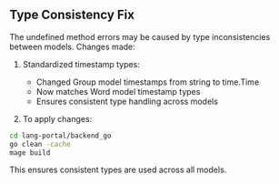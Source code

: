 ## Type Consistency Fix

The undefined method errors may be caused by type inconsistencies between models. Changes made:

1. Standardized timestamp types:
   - Changed Group model timestamps from string to time.Time
   - Now matches Word model timestamp types
   - Ensures consistent type handling across models

2. To apply changes:
```bash
cd lang-portal/backend_go
go clean -cache
mage build
```

This ensures consistent types are used across all models.